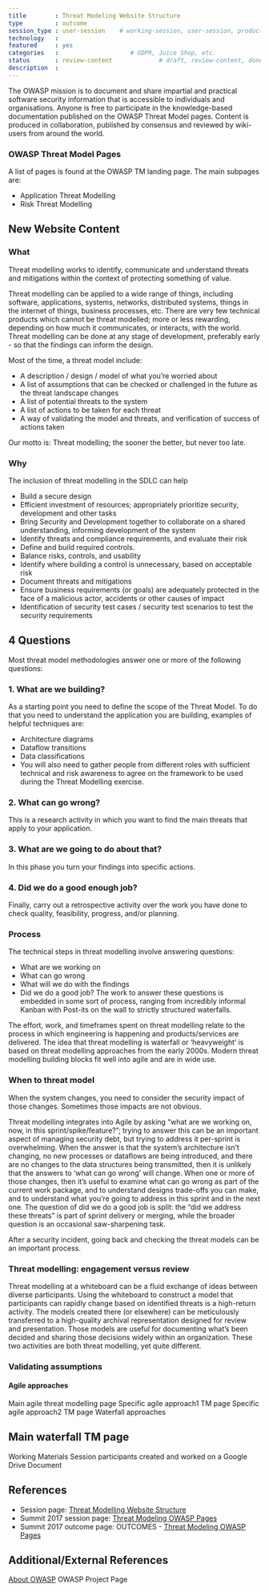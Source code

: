 ```yaml
---
title        : Threat Modeling Website Structure
type         : outcome
session_type : user-session    # working-session, user-session, product-sesssion
technology   :
featured     : yes
categories   :                    # GDPR, Juice Shop, etc.
status       : review-content             # draft, review-content, done
description  :
---
```



The OWASP mission is to document and share impartial and practical software security information that is accessible to individuals and organisations. Anyone is free to participate in the knowledge-based documentation published on the OWASP Threat Model pages. Content is produced in collaboration, published by consensus and reviewed by wiki-users from around the world.

### OWASP Threat Model Pages

A list of pages is found at the OWASP TM landing page. The main subpages are:

-	Application Threat Modelling
-	Risk Threat Modelling

## New Website Content

### What

Threat modelling works to identify, communicate and understand threats and mitigations within the context of protecting something of value.

Threat modelling can be applied to a wide range of things, including software, applications, systems, networks, distributed systems, things in the internet of things, business processes, etc. There are very few technical products which cannot be threat modelled; more or less rewarding, depending on how much it communicates, or interacts, with the world. Threat modelling can be done at any stage of development, preferably early - so that the findings can inform the design.

Most of the time, a threat model include:

-	A description / design / model of what you’re worried about
-	A list of assumptions that can be checked or challenged in the future as the threat landscape changes
-	A list of potential threats to the system
-	A list of actions to be taken for each threat
-	A way of validating the model and threats, and verification of success of actions taken

Our motto is: Threat modelling; the sooner the better, but never too late.

### Why

The inclusion of threat modelling in the SDLC can help

 - Build a secure design
 - Efficient investment of resources; appropriately prioritize security, development and other tasks
 - Bring Security and Development together to collaborate on a shared understanding, informing development of the system
 - Identify threats and compliance requirements, and evaluate their risk
 - Define and build required controls.
 - Balance risks, controls, and usability
 - Identify where building a control is unnecessary, based on acceptable risk
 - Document threats and mitigations
 - Ensure business requirements (or goals) are adequately protected in the face of a malicious actor, accidents or other causes of impact
 - Identification of security test cases / security test scenarios to test the security requirements

## 4 Questions

Most threat model methodologies answer one or more of the following questions:

### 1. What are we building?

As a starting point you need to define the scope of the Threat Model. To do that you need to understand the application you are building, examples of helpful techniques are:

 - Architecture diagrams
 - Dataflow transitions
 - Data classifications
 - You will also need to gather people from different roles with sufficient technical and risk awareness to agree on the framework to be used during the Threat Modelling exercise.

### 2. What can go wrong?

This is a research activity in which you want to find the main threats that apply to your application.

### 3. What are we going to do about that?

In this phase you turn your findings into specific actions.

### 4. Did we do a good enough job?

Finally, carry out a retrospective activity over the work you have done to check quality, feasibility, progress, and/or planning.

### Process

The technical steps in threat modelling involve answering questions:
 - What are we working on
 - What can go wrong
 - What will we do with the findings
 - Did we do a good job?
 The work to answer these questions is embedded in some sort of process, ranging from incredibly informal Kanban with Post-its on the wall to strictly structured waterfalls.

The effort, work, and timeframes spent on threat modelling relate to the process in which engineering is happening and products/services are delivered. The idea that threat modelling is waterfall or ‘heavyweight’ is based on threat modelling approaches from the early 2000s. Modern threat modelling building blocks fit well into agile and are in wide use.

### When to threat model

When the system changes, you need to consider the security impact of those changes. Sometimes those impacts are not obvious.

Threat modelling integrates into Agile by asking “what are we working on, now, in this sprint/spike/feature?”; trying to answer this  can be an important aspect of managing security debt, but trying to address it per-sprint is overwhelming. When the answer is that the system’s architecture isn’t changing, no new processes or dataflows are being introduced, and there are no changes to the data structures being transmitted, then it is unlikely that the answers to ‘what can go wrong’ will change. When one or more of those changes, then it’s useful to examine what can go wrong as part of the current work package, and to understand designs trade-offs you can make, and to understand what you’re going to address in this sprint and in the next one. The question of did we do a good job is split: the “did we address these threats” is part of sprint delivery or merging, while the broader question is an occasional saw-sharpening task.

After a security incident, going back and checking the threat models can be an important process.

### Threat modelling: engagement versus review

Threat modelling at a whiteboard can be a fluid exchange of ideas between diverse participants. Using the whiteboard to construct a model that participants can rapidly change based on identified threats is a high-return activity. The models created there (or elsewhere) can be meticulously transferred to a high-quality archival representation designed for review and presentation. Those models are useful for documenting what’s been decided and sharing those decisions widely within an organization. These two activities are both threat modelling, yet quite different.

### Validating assumptions

#### Agile approaches

Main agile threat modelling page
Specific agile approach1 TM page
Specific agile approach2 TM page
Waterfall approaches

## Main waterfall TM page

Working Materials
Session participants created and worked on a Google Drive Document

## References
-  Session page: [Threat Modelling Website Structure](https://open-security-summit.org/outcomes/tracks/threat-model/working-sessions/tm-website-structure/)
-  Summit 2017 session page: [Threat Modeling OWASP Pages](https://open-security-summit.org/outcomes/tracks/threat-model/working-sessions/tm-website-structure/)
-  Summit 2017 outcome page: OUTCOMES - [Threat Modeling OWASP Pages](https://owaspsummit.org/Outcomes/Threat-Model/Threat-Modeling-Tools.html)

## Additional/External References
[About OWASP](https://www.owasp.org/index.php/About_The_Open_Web_Application_Security_Project)
OWASP Project Page
